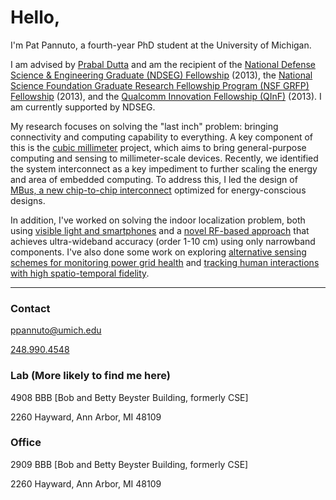 Hello,
======

<div class="row" markdown="1">
<div class="col-lg-8 col-md-8 col-sm-7 col-xs-12">

<div class="lead">
I'm Pat Pannuto, a fourth-year PhD student at the University of Michigan.
</div>

I am advised by [Prabal Dutta](http://eecs.umich.edu/~prabal) and am the
recipient of the [National Defense Science & Engineering Graduate (NDSEG) Fellowship](https://ndseg.asee.org/) (2013),
the [National Science Foundation Graduate Research Fellowship Program (NSF GRFP) Fellowship](http://www.nsfgrfp.org/) (2013),
and the [Qualcomm Innovation Fellowship (QInF)](https://www.qualcomm.com/invention/research/university-relations/innovation-fellowship) (2013).
I am currently supported by NDSEG.

My research focuses on solving the "last inch" problem: bringing connectivity
and computing capability to everything. A key component of this is the
[cubic millimeter](http://cubicmm.eecs.umich.edu) project, which aims to bring
general-purpose computing and sensing to millimeter-scale devices. Recently, we
identified the system interconnect as a key impediment to further scaling the
energy and area of embedded computing. To address this, I led the design of
[MBus, a new chip-to-chip interconnect](http://mbus.io) optimized for
energy-conscious designs.

In addition, I've worked on solving the indoor localization problem, both using
[visible light and smartphones][luxapose] and a [novel RF-based
approach][harmonia] that achieves ultra-wideband accuracy (order 1-10 cm) using
only narrowband components. I've also done some work on exploring [alternative
sensing schemes for monitoring power grid health][gridwatch] and [tracking
human interactions with high spatio-temporal fidelity][opo].

[luxapose]: http://lab11.eecs.umich.edu/projects/vlc_localization/ "Luxapose: Indoor Positioning with Mobile Phones and Visible Light"
[harmonia]: http://lab11.eecs.umich.edu/projects/harmonia/ "Harmonia: Wideband Spreading for Accurate Indoor RF Localization"
[gridwatch]: http://lab11.eecs.umich.edu/projects/gridwatch/ "GridWatch: Mapping Blackouts with Smart Phones"
[opo]: http://lab11.eecs.umich.edu/projects/opo/ "Opo: A Wearable Sensor for Capturing High-Fidelity Face-to-Face Interactions"

</div>
<div class="col-lg-4 col-md-4 col-sm-5 hidden-xs">
<div id="gallery-pat-div"></div>
</div>
</div>

<hr />

<div class="row">
<div class="col-lg-2 col-xs-12">

<div class="panel">
<div class="panel-heading"> <h3 class="panel-title"><strong>Contact</strong></h3> </div>
<div class="panel-body">
<p><a href="mailto:ppannuto@umich.edu">ppannuto@umich.edu</a></p>
<p><a href="tel:+12489904548">248.990.4548</a></p>
</div>
</div>
</div>

<div class="col-lg-5 col-xs-12">
<div class="panel">
<div class="panel-heading"> <h3 class="panel-title"><strong>Lab (More likely to find me here)</strong></h3> </div>
<div class="panel-body">
<p>4908 BBB [Bob and Betty Beyster Building, formerly CSE]</p>
<p>2260 Hayward, Ann Arbor, MI 48109</p>
</div>
</div>
</div>

<div class="col-lg-5 col-xs-12">
<div class="panel">
<div class="panel-heading"> <h3 class="panel-title"><strong>Office</strong></h3> </div>
<div class="panel-body">
<p>2909 BBB [Bob and Betty Beyster Building, formerly CSE]</p>
<p>2260 Hayward, Ann Arbor, MI 48109</p>
</div>
</div>
</div>
</div>

<!--
### News
 * <b>2013/05: </b>I am working at <a href="http://swarmlab.eecs.berkeley.edu">Berkeley</a> this summer
 * <b>2013/04: </b><a href="http://bradcampbell.org">Brad Campbell</a> and I won Honorable Mentions and $50,000 from the <a href="http://www.qualcomm.com/about/research/university-relations/innovation-fellowship/2013">Qualcomm Innovation Fellowship</a>
 * <b>2013/04: </b>I won the <a href="http://ndseg.asee.org/">NDSEG</a> Fellowship
 * <b>2013/04: </b>I won the <a href="http://www.nsfgrfp.org/">NSF GRFP</a> Fellowship
-->
